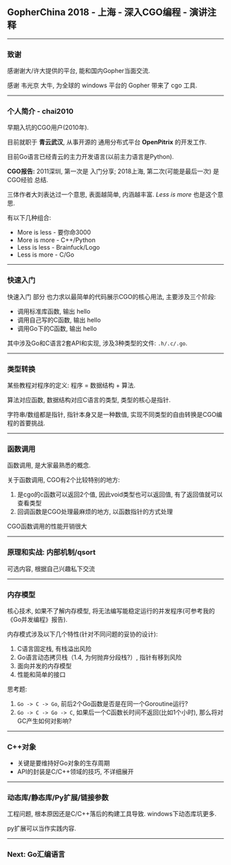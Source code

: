 ## GopherChina 2018 - 上海 - 深入CGO编程 - 演讲注释

-----------------

### 致谢

感谢谢大/许大提供的平台, 能和国内Gopher当面交流.

感谢 韦光京 大牛, 为全球的 windows 平台的 Gopher 带来了 cgo 工具.

-----------------

### 个人简介 - chai2010

早期入坑的CGO用户(2010年).

目前就职于 **青云武汉**, 从事开源的 通用分布式平台 **OpenPitrix** 的开发工作.

目前Go语言已经青云的主力开发语言(以前主力语言是Python).

**CGO报告:** 2011深圳, 第一次是 入门分享; 2018上海, 第二次(可能是最后一次) 是 CGO经验 总结.

三体作者大刘表达过一个意思, 表面越简单, 内涵越丰富. *Less is more* 也是这个意思.

有以下几种组合:

- More is less - 要你命3000
- More is more - C++/Python
- Less is less - Brainfuck/Logo
- Less is more - C/Go

------------

### 快速入门

快速入门 部分 也力求以最简单的代码展示CGO的核心用法, 主要涉及三个阶段:

- 调用标准库函数, 输出 hello
- 调用自己写的C函数, 输出 hello
- 调用Go下的C函数, 输出 hello

其中涉及Go和C语言2套API和实现, 涉及3种类型的文件: `.h/.c/.go`.

------------

### 类型转换

某些教程对程序的定义: 程序 = 数据结构 + 算法.

算法对应函数, 数据结构对应C语言的类型, 类型的核心是指针.

字符串/数组都是指针, 指针本身又是一种数值, 实现不同类型的自由转换是CGO编程的首要挑战.

------------

### 函数调用

函数调用, 是大家最熟悉的概念.

关于函数调用, CGO有2个比较特别的地方:

1. 是cgo的c函数可以返回2个值, 因此void类型也可以返回值, 有了返回值就可以查看类型
2. 回调函数是CGO处理最麻烦的地方, 以函数指针的方式处理

CGO函数调用的性能开销很大

------------

### 原理和实战: 内部机制/qsort

可选内容, 根据自己兴趣私下交流

------------

### 内存模型

核心技术, 如果不了解内存模型, 将无法编写能稳定运行的并发程序(可参考我的《Go并发编程》报告).

内存模式涉及以下几个特性(针对不同问题的妥协的设计):

1. C语言固定栈, 有栈溢出风险
2. Go语言动态拷贝栈（1.4, 为何抛弃分段栈?）, 指针有移到风险
3. 面向并发的内存模型
4. 性能和简单的接口

思考题:

1. `Go -> C -> Go`, 前后2个Go函数是否是在同一个Goroutine运行?
2. `Go -> C -> Go -> C`, 如果后一个C函数长时间不返回(比如1个小时), 那么将对GC产生如何对影响?

------------

### C++对象

- 关键是要维持好Go对象的生存周期
- API的封装是C/C++领域的技巧, 不详细展开

------------

### 动态库/静态库/Py扩展/链接参数

工程问题, 根本原因还是C/C++落后的构建工具导致. windows下动态库坑更多.

py扩展可以当作实践内容.

------------

### Next: Go汇编语言

